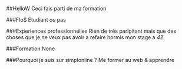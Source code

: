 ##HelloW
Ceci fais parti de ma formation

###FloS
Etudiant *ou* pas

###Experiences professionnelles
Rien de très parlpitant mais que des choses que je ne veux pas avoir a refaire
hormis mon stage a _42_

###Formation
None

###Pourquoi je suis sur simplonline ?
Me former au web & apprendre